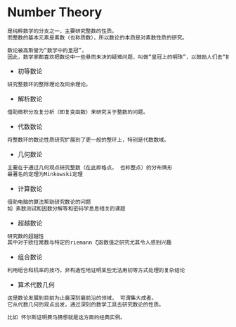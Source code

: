 #  Number Theory

```md
是纯粹数学的分支之一，主要研究整数的性质。
而整数的基本元素是素数（也称质数），所以数论的本质是对素数性质的研究。

数论被高斯誉为“数学中的皇冠”，
因此，数学家都喜欢把数论中一些悬而未决的疑难问题，叫做“皇冠上的明珠”，以鼓励人们去“摘取”。
```

* 初等数论
```md
研究整数环的整除理论及同余理论。
```
* 解析数论
```md
借助微积分及复分析（即复变函数）来研究关于整数的问题。
```
* 代数数论
```md
将整数环的数论性质研究扩展到了更一般的整环上，特别是代数数域。
```
* 几何数论
```md	
主要在于通过几何观点研究整数（在此即格点， 也称整点）的分布情形
最著名的定理为Minkowski定理
```
* 计算数论
```md
借助电脑的算法帮助研究数论的问题
如 素数测试和因数分解等和密码学息息相关的课题
```
* 超越数论
```md	
研究数的超越性
其中对于欧拉常数与特定的riemann ζ函数值之研究尤其令人感到兴趣
```
* 组合数论
```md
利用组合和机率的技巧，非构造性地证明某些无法用初等方式处理的复杂结论
```
* 算术代数几何
```md	
这是数论发展到目前为止最深刻最前沿的领域， 可谓集大成者。
它从代数几何的观点出发，通过深刻的数学工具去研究数论的性质。

比如 怀尔斯证明费马猜想就是这方面的经典实例。
```